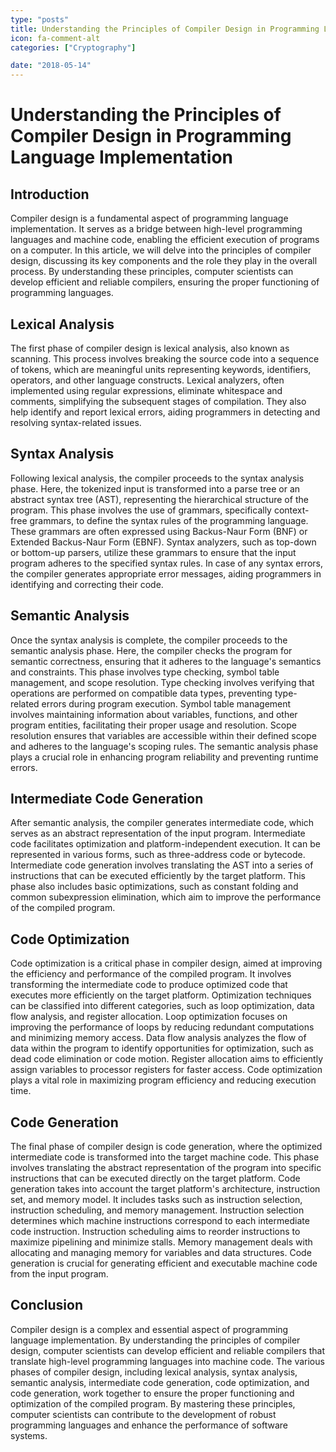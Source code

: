 ```yaml
---
type: "posts"
title: Understanding the Principles of Compiler Design in Programming Language Implementation
icon: fa-comment-alt
categories: ["Cryptography"]

date: "2018-05-14"
---
```




# Understanding the Principles of Compiler Design in Programming Language Implementation

## Introduction

Compiler design is a fundamental aspect of programming language implementation. It serves as a bridge between high-level programming languages and machine code, enabling the efficient execution of programs on a computer. In this article, we will delve into the principles of compiler design, discussing its key components and the role they play in the overall process. By understanding these principles, computer scientists can develop efficient and reliable compilers, ensuring the proper functioning of programming languages.

## Lexical Analysis

The first phase of compiler design is lexical analysis, also known as scanning. This process involves breaking the source code into a sequence of tokens, which are meaningful units representing keywords, identifiers, operators, and other language constructs. Lexical analyzers, often implemented using regular expressions, eliminate whitespace and comments, simplifying the subsequent stages of compilation. They also help identify and report lexical errors, aiding programmers in detecting and resolving syntax-related issues.

## Syntax Analysis

Following lexical analysis, the compiler proceeds to the syntax analysis phase. Here, the tokenized input is transformed into a parse tree or an abstract syntax tree (AST), representing the hierarchical structure of the program. This phase involves the use of grammars, specifically context-free grammars, to define the syntax rules of the programming language. These grammars are often expressed using Backus-Naur Form (BNF) or Extended Backus-Naur Form (EBNF). Syntax analyzers, such as top-down or bottom-up parsers, utilize these grammars to ensure that the input program adheres to the specified syntax rules. In case of any syntax errors, the compiler generates appropriate error messages, aiding programmers in identifying and correcting their code.

## Semantic Analysis

Once the syntax analysis is complete, the compiler proceeds to the semantic analysis phase. Here, the compiler checks the program for semantic correctness, ensuring that it adheres to the language's semantics and constraints. This phase involves type checking, symbol table management, and scope resolution. Type checking involves verifying that operations are performed on compatible data types, preventing type-related errors during program execution. Symbol table management involves maintaining information about variables, functions, and other program entities, facilitating their proper usage and resolution. Scope resolution ensures that variables are accessible within their defined scope and adheres to the language's scoping rules. The semantic analysis phase plays a crucial role in enhancing program reliability and preventing runtime errors.

## Intermediate Code Generation

After semantic analysis, the compiler generates intermediate code, which serves as an abstract representation of the input program. Intermediate code facilitates optimization and platform-independent execution. It can be represented in various forms, such as three-address code or bytecode. Intermediate code generation involves translating the AST into a series of instructions that can be executed efficiently by the target platform. This phase also includes basic optimizations, such as constant folding and common subexpression elimination, which aim to improve the performance of the compiled program.

## Code Optimization

Code optimization is a critical phase in compiler design, aimed at improving the efficiency and performance of the compiled program. It involves transforming the intermediate code to produce optimized code that executes more efficiently on the target platform. Optimization techniques can be classified into different categories, such as loop optimization, data flow analysis, and register allocation. Loop optimization focuses on improving the performance of loops by reducing redundant computations and minimizing memory access. Data flow analysis analyzes the flow of data within the program to identify opportunities for optimization, such as dead code elimination or code motion. Register allocation aims to efficiently assign variables to processor registers for faster access. Code optimization plays a vital role in maximizing program efficiency and reducing execution time.

## Code Generation

The final phase of compiler design is code generation, where the optimized intermediate code is transformed into the target machine code. This phase involves translating the abstract representation of the program into specific instructions that can be executed directly on the target platform. Code generation takes into account the target platform's architecture, instruction set, and memory model. It includes tasks such as instruction selection, instruction scheduling, and memory management. Instruction selection determines which machine instructions correspond to each intermediate code instruction. Instruction scheduling aims to reorder instructions to maximize pipelining and minimize stalls. Memory management deals with allocating and managing memory for variables and data structures. Code generation is crucial for generating efficient and executable machine code from the input program.

## Conclusion

Compiler design is a complex and essential aspect of programming language implementation. By understanding the principles of compiler design, computer scientists can develop efficient and reliable compilers that translate high-level programming languages into machine code. The various phases of compiler design, including lexical analysis, syntax analysis, semantic analysis, intermediate code generation, code optimization, and code generation, work together to ensure the proper functioning and optimization of the compiled program. By mastering these principles, computer scientists can contribute to the development of robust programming languages and enhance the performance of software systems.